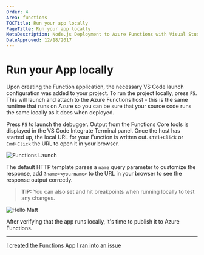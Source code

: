 ```yaml
---
Order: 4
Area: functions
TOCTitle: Run your app locally
PageTitle: Run your app locally
MetaDescription: Node.js Deployment to Azure Functions with Visual Studio Code
DateApproved: 12/18/2017
---
```

# Run your App locally

Upon creating the Function application, the necessary VS Code launch configuration was added to your project. To run the project locally, press `F5`. This will launch and attach to the Azure Functions host - this is the same runtime that runs on Azure so you can be sure that your source code runs the same locally as it does when deployed.

Press `F5` to launch the debugger. Output from the Functions Core tools is displayed in the VS Code Integrate Terminal panel. Once the host has started up, the local URL for your Function is written out. `Ctrl+Click` or `Cmd+Click` the URL to open it in your browser.

![Functions Launch](images/functions-extension/functions-vscode-f5.png)

The default HTTP template parses a `name` query parameter to customize the response, add `?name=<yourname>` to the URL in your browser to see the response output correctly.

> **TIP:** You can also set and hit breakpoints when running locally to test any changes.

![Hello Matt](images/functions-extension/functions-test-local-browser.png)

After verifying that the app runs locally, it's time to publish it to Azure Functions.

----

<a class="tutorial-next-btn" href="/tutorials/functions-extension/deploy-app">I created the Functions App</a> <a class="tutorial-feedback-btn" onclick="reportIssue('node-deployment-azurefunctions', 'run-app')" href="javascript:void(0)">I ran into an issue</a>
